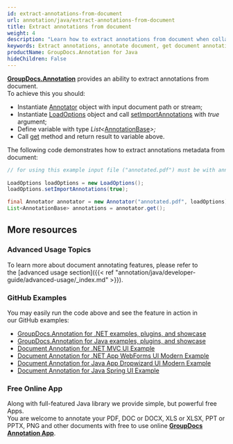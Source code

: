 ```yaml
---
id: extract-annotations-from-document
url: annotation/java/extract-annotations-from-document
title: Extract annotations from document
weight: 4
description: "Learn how to extract annotations from document when collaborate, edit and annotate documents using GroupDocs.Annotation for Java."
keywords: Extract annotations, annotate document, get document annotations
productName: GroupDocs.Annotation for Java
hideChildren: False
---
```

**[GroupDocs.Annotation](https://products.groupdocs.com/annotation/java)** provides an ability to extract annotations from document.  
To achieve this you should:

*   Instantiate [Annotator](https://apireference.groupdocs.com/java/annotation/com.groupdocs.annotation/Annotator) object with input document path or stream;
*   Instantiate [LoadOptions](https://apireference.groupdocs.com/java/annotation/com.groupdocs.annotation.options/LoadOptions) object and call [setImportAnnotations](https://apireference.groupdocs.com/java/annotation/com.groupdocs.annotation.options/LoadOptions#setImportAnnotations(boolean)) with *true* argument;
*   Define variable with type *List<*[AnnotationBase](https://apireference.groupdocs.com/java/annotation/com.groupdocs.annotation.models.annotationmodels/AnnotationBase)*\>;*
*   Call [get](https://apireference.groupdocs.com/java/annotation/com.groupdocs.annotation/Annotator#get()) method and return result to variable above.

The following code demonstrates how to extract annotations metadata from document:

```java
// for using this example input file ("annotated.pdf") must be with annotations
 
LoadOptions loadOptions = new LoadOptions();
loadOptions.setImportAnnotations(true);

final Annotator annotator = new Annotator("annotated.pdf", loadOptions);
List<AnnotationBase> annotations = annotator.get();
```

## More resources
### Advanced Usage Topics
To learn more about document annotating features, please refer to the [advanced usage section]({{< ref "annotation/java/developer-guide/advanced-usage/_index.md" >}}).

### GitHub Examples
You may easily run the code above and see the feature in action in our GitHub examples:

*   [GroupDocs.Annotation for .NET examples, plugins, and showcase](https://github.com/groupdocs-annotation/GroupDocs.Annotation-for-.NET)
*   [GroupDocs.Annotation for Java examples, plugins, and showcase](https://github.com/groupdocs-annotation/GroupDocs.Annotation-for-Java)
*   [Document Annotation for .NET MVC UI Example](https://github.com/groupdocs-annotation/GroupDocs.Annotation-for-.NET-MVC)
*   [Document Annotation for .NET App WebForms UI Modern Example](https://github.com/groupdocs-annotation/GroupDocs.Annotation-for-.NET-WebForms)
*   [Document Annotation for Java App Dropwizard UI Modern Example](https://github.com/groupdocs-annotation/GroupDocs.Annotation-for-Java-Dropwizard)
*   [Document Annotation for Java Spring UI Example](https://github.com/groupdocs-annotation/GroupDocs.Annotation-for-Java-Spring)

### Free Online App
Along with full-featured Java library we provide simple, but powerful free Apps.  
You are welcome to annotate your PDF, DOC or DOCX, XLS or XLSX, PPT or PPTX, PNG and other documents with free to use online **[GroupDocs Annotation App](https://products.groupdocs.app/annotation)**.
